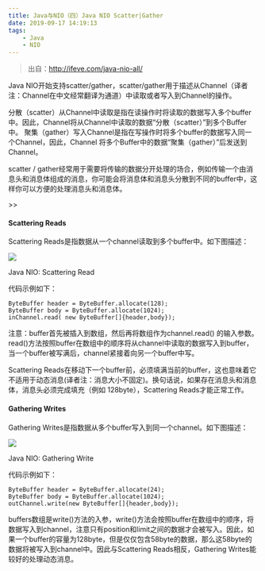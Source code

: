 ```yaml
---
title: Java与NIO（四）Java NIO Scatter|Gather
date: 2019-09-17 14:19:13 
tags: 
    - Java 
    - NIO
---
```


> 出自：http://ifeve.com/java-nio-all/


Java NIO开始支持scatter/gather，scatter/gather用于描述从Channel（译者注：Channel在中文经常翻译为通道）中读取或者写入到Channel的操作。

分散（scatter）从Channel中读取是指在读操作时将读取的数据写入多个buffer中。因此，Channel将从Channel中读取的数据“分散（scatter）”到多个Buffer中。
聚集（gather）写入Channel是指在写操作时将多个buffer的数据写入同一个Channel，因此，Channel 将多个Buffer中的数据“聚集（gather）”后发送到Channel。

scatter / gather经常用于需要将传输的数据分开处理的场合，例如传输一个由消息头和消息体组成的消息，你可能会将消息体和消息头分散到不同的buffer中，这样你可以方便的处理消息头和消息体。

<!--more-->>>
#### Scattering Reads ####

Scattering Reads是指数据从一个channel读取到多个buffer中。如下图描述：

![](/image/Java与NIO/scatter.png)

Java NIO: Scattering Read

代码示例如下：

    ByteBuffer header = ByteBuffer.allocate(128);
    ByteBuffer body = ByteBuffer.allocate(1024);
    inChannel.read( new ByteBuffer[]{header,body});

注意：buffer首先被插入到数组，然后再将数组作为channel.read() 的输入参数。read()方法按照buffer在数组中的顺序将从channel中读取的数据写入到buffer，当一个buffer被写满后，channel紧接着向另一个buffer中写。

Scattering Reads在移动下一个buffer前，必须填满当前的buffer，这也意味着它不适用于动态消息(译者注：消息大小不固定)。换句话说，如果存在消息头和消息体，消息头必须完成填充（例如 128byte），Scattering Reads才能正常工作。

#### Gathering Writes ####

Gathering Writes是指数据从多个buffer写入到同一个channel。如下图描述：

![](/image/Java与NIO/gather.png)

Java NIO: Gathering Write

代码示例如下：

    ByteBuffer header = ByteBuffer.allocate(24);
    ByteBuffer body = ByteBuffer.allocate(1024);
    outChannel.write(new ByteBuffer[]{header,body});

buffers数组是write()方法的入参，write()方法会按照buffer在数组中的顺序，将数据写入到channel，注意只有position和limit之间的数据才会被写入。因此，如果一个buffer的容量为128byte，但是仅仅包含58byte的数据，那么这58byte的数据将被写入到channel中。因此与Scattering Reads相反，Gathering Writes能较好的处理动态消息。


